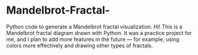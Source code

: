 # Mandelbrot-Fractal-
Python code to generate a Mandelbrot fractal visualization.
Hi! This is a Mandelbrot fractal diagram drawn with Python. It was a practice project for me, and I plan to add more features in the future — for example, using colors more effectively and drawing other types of fractals.
